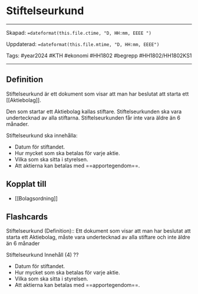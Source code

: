 # Stiftelseurkund

---

Skapad: `=dateformat(this.file.ctime, "D, HH:mm, EEEE ")`

Uppdaterad: `=dateformat(this.file.mtime, "D, HH:mm, EEEE")`

Tags: #year2024 #KTH #ekonomi #HH1802 #begrepp #HH1802/HH1802KS1

---

## Definition

Stiftelseurkund är ett dokument som visar att man har beslutat att starta ett [[Aktiebolag]].

Den som startar ett Aktiebolag kallas stiftare. Stiftelseurkunden ska vara undertecknad av alla stiftarna. Stiftelseurkunden får inte vara äldre än 6 månader.

Stiftelseurkund ska innehålla:

- Datum för stiftandet.
- Hur mycket som ska betalas för varje aktie.
- Vilka som ska sitta i styrelsen.
- Att aktierna kan betalas med ==apportegendom==.

## Kopplat till

- [[Bolagsordning]]

## Flashcards

Stiftelseurkund (Definition):: Ett dokument som visar att man har beslutat att starta ett Aktiebolag, måste vara undertecknad av alla stiftare och inte äldre än 6 månader

Stiftelseurkund Innehåll (4)
??
- Datum för stiftandet.
- Hur mycket som ska betalas för varje aktie.
- Vilka som ska sitta i styrelsen.
- Att aktierna kan betalas med ==apportegendom==.
